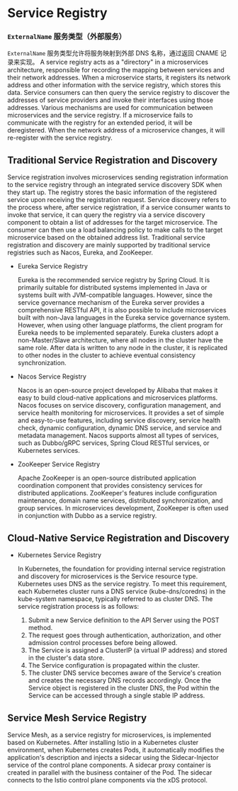 # Service Registry


### `ExternalName` 服务类型（外部服务）
`ExternalName` 服务类型允许将服务映射到外部 DNS 名称，通过返回 CNAME 记录来实现。
A service registry acts as a "directory" in a microservices architecture, responsible for recording the mapping between services and their network addresses. When a microservice starts, it registers its network address and other information with the service registry, which stores this data. Service consumers can then query the service registry to discover the addresses of service providers and invoke their interfaces using those addresses. Various mechanisms are used for communication between microservices and the service registry. If a microservice fails to communicate with the registry for an extended period, it will be deregistered. When the network address of a microservice changes, it will re-register with the service registry.

## Traditional Service Registration and Discovery

Service registration involves microservices sending registration information to the service registry through an integrated service discovery SDK when they start up. The registry stores the basic information of the registered service upon receiving the registration request. Service discovery refers to the process where, after service registration, if a service consumer wants to invoke that service, it can query the registry via a service discovery component to obtain a list of addresses for the target microservice. The consumer can then use a load balancing policy to make calls to the target microservice based on the obtained address list. Traditional service registration and discovery are mainly supported by traditional service registries such as Nacos, Eureka, and ZooKeeper.

- Eureka Service Registry

    Eureka is the recommended service registry by Spring Cloud. It is primarily suitable for distributed systems implemented in Java or systems built with JVM-compatible languages. However, since the service governance mechanism of the Eureka server provides a comprehensive RESTful API, it is also possible to include microservices built with non-Java languages in the Eureka service governance system. However, when using other language platforms, the client program for Eureka needs to be implemented separately. Eureka clusters adopt a non-Master/Slave architecture, where all nodes in the cluster have the same role. After data is written to any node in the cluster, it is replicated to other nodes in the cluster to achieve eventual consistency synchronization.

- Nacos Service Registry

    Nacos is an open-source project developed by Alibaba that makes it easy to build cloud-native applications and microservices platforms. Nacos focuses on service discovery, configuration management, and service health monitoring for microservices. It provides a set of simple and easy-to-use features, including service discovery, service health check, dynamic configuration, dynamic DNS service, and service and metadata management. Nacos supports almost all types of services, such as Dubbo/gRPC services, Spring Cloud RESTful services, or Kubernetes services.

- ZooKeeper Service Registry

    Apache ZooKeeper is an open-source distributed application coordination component that provides consistency services for distributed applications. ZooKeeper's features include configuration maintenance, domain name services, distributed synchronization, and group services. In microservices development, ZooKeeper is often used in conjunction with Dubbo as a service registry.

## Cloud-Native Service Registration and Discovery

- Kubernetes Service Registry

    In Kubernetes, the foundation for providing internal service registration and discovery for microservices is the Service resource type. Kubernetes uses DNS as the service registry. To meet this requirement, each Kubernetes cluster runs a DNS service (kube-dns/coredns) in the kube-system namespace, typically referred to as cluster DNS. The service registration process is as follows:

    1. Submit a new Service definition to the API Server using the POST method.
    2. The request goes through authentication, authorization, and other admission control processes before being allowed.
    3. The Service is assigned a ClusterIP (a virtual IP address) and stored in the cluster's data store.
    4. The Service configuration is propagated within the cluster.
    5. The cluster DNS service becomes aware of the Service's creation and creates the necessary DNS records accordingly.
       Once the Service object is registered in the cluster DNS, the Pod within the Service can be accessed through a single stable IP address.

## Service Mesh Service Registry

Service Mesh, as a service registry for microservices, is implemented based on Kubernetes. After installing Istio in a Kubernetes cluster environment, when Kubernetes creates Pods, it automatically modifies the application's description and injects a sidecar using the Sidecar-Injector service of the control plane components. A sidecar proxy container is created in parallel with the business container of the Pod. The sidecar connects to the Istio control plane components via the xDS protocol.
